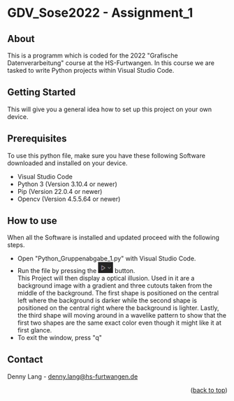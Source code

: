 # GDV_Sose2022 - Assignment_1

<!-- ABOUT -->
## About
This is a programm which is coded for the 2022 "Grafische Datenverarbeitung" course at the HS-Furtwangen. In this course we are tasked to write Python projects within Visual Studio Code.

<!-- GETTING STARTED -->
## Getting Started
This will give you a general idea how to set up this project on your own device.


## Prerequisites
To use this python file, make sure you have these following Software downloaded and installed on your device.

* Visual Studio Code
* Python 3 (Version 3.10.4 or newer)
* Pip (Version 22.0.4 or newer)
* Opencv (Version 4.5.5.64 or newer)

<!-- HOW TO USE -->
## How to use
When all the Software is installed and updated proceed with the following steps.
* Open "Python_Gruppenabgabe_1.py" with Visual Studio Code.
* Run the file by pressing the <img width="34" alt="Button" src="https://raw.githubusercontent.com/idaxe/GDV_Sose2022/main/Button.png">  button. <br>
This Project will then display a optical illusion. Used in it are a background image with a gradient and three cutouts taken from the middle of the background. The first shape is positioned on the central left where the background is darker while the second shape is positioned on the central right where the background is lighter. Lastly, the third shape will moving around in a wavelike pattern to show that the first two shapes are the same exact color even though it might like it at first glance.
* To exit the window, press "q"

<!-- CONTACT -->
## Contact

Denny Lang - denny.lang@hs-furtwangen.de

<p align="right">(<a href="#top">back to top</a>)</p>